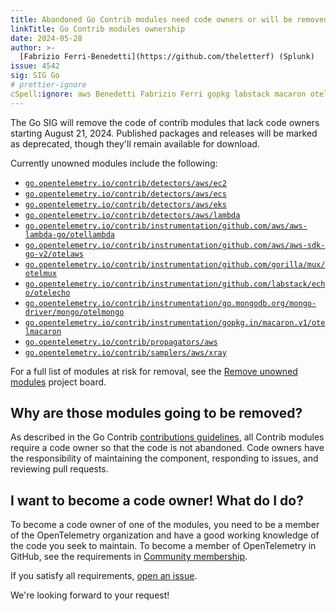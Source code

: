 ```yaml
---
title: Abandoned Go Contrib modules need code owners or will be removed
linkTitle: Go Contrib modules ownership
date: 2024-05-28
author: >-
  [Fabrizio Ferri-Benedetti](https://github.com/theletterf) (Splunk)
issue: 4542
sig: SIG Go
# prettier-ignore
cSpell:ignore: aws Benedetti Fabrizio Ferri gopkg labstack macaron otelaws otelecho otellambda otelmacaron otelmongo otelmux
---
```


The Go SIG will remove the code of contrib modules that lack code owners
starting August 21, 2024. Published packages and releases will be marked as
deprecated, though they'll remain available for download.

Currently unowned modules include the following:

- [`go.opentelemetry.io/contrib/detectors/aws/ec2`](https://pkg.go.dev/go.opentelemetry.io/contrib/detectors/aws/ec2)
- [`go.opentelemetry.io/contrib/detectors/aws/ecs`](https://pkg.go.dev/go.opentelemetry.io/contrib/detectors/aws/ecs)
- [`go.opentelemetry.io/contrib/detectors/aws/eks`](https://pkg.go.dev/go.opentelemetry.io/contrib/detectors/aws/eks)
- [`go.opentelemetry.io/contrib/detectors/aws/lambda`](https://pkg.go.dev/go.opentelemetry.io/contrib/detectors/aws/lambda)
- [`go.opentelemetry.io/contrib/instrumentation/github.com/aws/aws-lambda-go/otellambda`](https://pkg.go.dev/go.opentelemetry.io/contrib/instrumentation/github.com/aws/aws-lambda-go/otellambda)
- [`go.opentelemetry.io/contrib/instrumentation/github.com/aws/aws-sdk-go-v2/otelaws`](https://pkg.go.dev/go.opentelemetry.io/contrib/instrumentation/github.com/aws/aws-sdk-go-v2/otelaws)
- [`go.opentelemetry.io/contrib/instrumentation/github.com/gorilla/mux/otelmux`](https://pkg.go.dev/go.opentelemetry.io/contrib/instrumentation/github.com/gorilla/mux/otelmux)
- [`go.opentelemetry.io/contrib/instrumentation/github.com/labstack/echo/otelecho`](https://pkg.go.dev/go.opentelemetry.io/contrib/instrumentation/github.com/labstack/echo/otelecho)
- [`go.opentelemetry.io/contrib/instrumentation/go.mongodb.org/mongo-driver/mongo/otelmongo`](https://pkg.go.dev/go.opentelemetry.io/contrib/instrumentation/go.mongodb.org/mongo-driver/mongo/otelmongo)
- [`go.opentelemetry.io/contrib/instrumentation/gopkg.in/macaron.v1/otelmacaron`](https://pkg.go.dev/go.opentelemetry.io/contrib/instrumentation/gopkg.in/macaron.v1/otelmacaron)
- [`go.opentelemetry.io/contrib/propagators/aws`](https://pkg.go.dev/go.opentelemetry.io/contrib/propagators/aws)
- [`go.opentelemetry.io/contrib/samplers/aws/xray`](https://pkg.go.dev/go.opentelemetry.io/contrib/samplers/aws/xray)

For a full list of modules at risk for removal, see the
[Remove unowned modules](https://github.com/orgs/open-telemetry/projects/92/views/1)
project board.

## Why are those modules going to be removed?

As described in the Go Contrib
[contributions guidelines](https://github.com/open-telemetry/opentelemetry-go-contrib/blob/main/CONTRIBUTING.md#code-owners),
all Contrib modules require a code owner so that the code is not abandoned. Code
owners have the responsibility of maintaining the component, responding to
issues, and reviewing pull requests.

## I want to become a code owner! What do I do?

To become a code owner of one of the modules, you need to be a member of the
OpenTelemetry organization and have a good working knowledge of the code you
seek to maintain. To become a member of OpenTelemetry in GitHub, see the
requirements in
[Community membership](https://github.com/open-telemetry/community/blob/main/community-membership.md#requirements).

If you satisfy all requirements,
[open an issue](https://github.com/open-telemetry/opentelemetry-go-contrib/issues/new?assignees=&labels=&projects=&template=owner.md&title=).

We're looking forward to your request!
